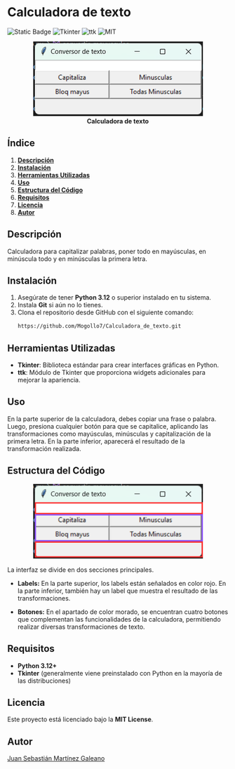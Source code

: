 # **Calculadora de texto**

![Static Badge](https://img.shields.io/badge/Python-3.12-blue?logo=python&logoColor=white)
![Tkinter](https://img.shields.io/badge/Tkinter-GUI-orange)
![ttk](https://img.shields.io/badge/ttk-module-green)
![MIT](https://img.shields.io/badge/MIT-License-blue)

<figure style="text-align: center;">
  <img src="img.png" alt="Calculadora de texto" width="387" height="170" />
  <figcaption><strong>Calculadora de texto</strong></figcaption>
</figure>

## **Índice**
1. [**Descripción**](#descripción)
2. [**Instalación**](#instalación)
3. [**Herramientas Utilizadas**](#herramientas-utilizadas)
4. [**Uso**](#uso)
5. [**Estructura del Código**](#estructura-del-código)
6. [**Requisitos**](#requisitos)
7. [**Licencia**](#licencia)
8. [**Autor**](#autor)

## **Descripción**

Calculadora para capitalizar palabras, poner todo en mayúsculas, en minúscula todo y en minúsculas la primera letra.

## **Instalación**

1. Asegúrate de tener **Python 3.12** o superior instalado en tu sistema.
2. Instala **Git** si aún no lo tienes.
3. Clona el repositorio desde GitHub con el siguiente comando:
   ```bash
   https://github.com/Mogollo7/Calculadora_de_texto.git
   ```

## **Herramientas Utilizadas**

- **Tkinter**: Biblioteca estándar para crear interfaces gráficas en Python.
- **ttk**: Módulo de Tkinter que proporciona widgets adicionales para mejorar la apariencia.

## **Uso**
En la parte superior de la calculadora, debes copiar una frase o palabra. Luego, presiona cualquier botón para que se capitalice, aplicando las transformaciones como mayúsculas, minúsculas y capitalización de la primera letra. En la parte inferior, aparecerá el resultado de la transformación realizada.

## **Estructura del Código**

<figure style="text-align: center;">
  <img src="img1.png" alt="" width="387" height="170" />
  <figcaption><strong></strong></figcaption>
</figure>


La interfaz se divide en dos secciones principales.

- **Labels:** En la parte superior, los labels están señalados en color rojo. En la parte inferior, también hay un label que muestra el resultado de las transformaciones.

- **Botones:** En el apartado de color morado, se encuentran cuatro botones que complementan las funcionalidades de la calculadora, permitiendo realizar diversas transformaciones de texto.

## **Requisitos**

- **Python 3.12+**
- **Tkinter** (generalmente viene preinstalado con Python en la mayoría de las distribuciones)

## **Licencia**

Este proyecto está licenciado bajo la **MIT License**.

## **Autor**

[Juan Sebastián Martínez Galeano](https://github.com/Mogollo7?tab=repositories)